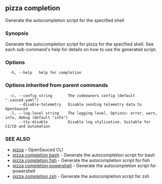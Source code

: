 ## pizza completion

Generate the autocompletion script for the specified shell

### Synopsis

Generate the autocompletion script for pizza for the specified shell.
See each sub-command's help for details on how to use the generated script.


### Options

```
  -h, --help   help for completion
```

### Options inherited from parent commands

```
  -c, --config string       The codeowners config (default ".sauced.yaml")
      --disable-telemetry   Disable sending telemetry data to OpenSauced
  -l, --log-level string    The logging level. Options: error, warn, info, debug (default "info")
      --tty-disable         Disable log stylization. Suitable for CI/CD and automation
```

### SEE ALSO

* [pizza](pizza.md)	 - OpenSauced CLI
* [pizza completion bash](pizza_completion_bash.md)	 - Generate the autocompletion script for bash
* [pizza completion fish](pizza_completion_fish.md)	 - Generate the autocompletion script for fish
* [pizza completion powershell](pizza_completion_powershell.md)	 - Generate the autocompletion script for powershell
* [pizza completion zsh](pizza_completion_zsh.md)	 - Generate the autocompletion script for zsh


